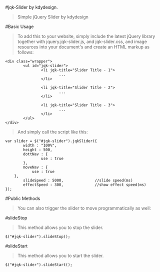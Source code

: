 #jqk-Slider by kdydesign.
> Simple jQuery Slider by kdydesign

#Basic Usage
>To add this to your website, simply include the latest jQuery library together with jquery.jqk-slider.js, and jqk-slider.css, and image resources into your document's <head> and create an HTML markup as follows:
```
<div class="wrapper">
        <ul id="jqk-slider">
                <li jqk-title="Slider Title - 1">
                        ...
                </li>

                <li jqk-title="Slider Title - 2">
                        ...
                </li>

                <li jqk-title="Slider Title - 3">
                        ...
                </li>
        </ul>
</div>
```

> And simply call the script like this:
```
var slider = $("#jqk-slider").jqkSlider({
        width : "100%",
        height : 500,
        dottNav : {
                use : true
        },
        moveNav : {
	        use : true
	},
        slideSpeed : 5000,              //slide speed(ms)
        effectSpeed : 300,              //show effect speed(ms)
});
```

#Public Methods
>You can also trigger the slider to move programmatically as well:

#slideStop
>This method allows you to stop the slider.
```
$("#jqk-slider").slideStop();
```

#slideStart
>This method allows you to start the slider.
```
$("#jqk-slider").slideStart();
```



